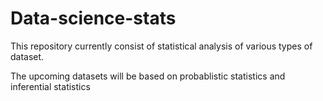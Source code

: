 # Data-science-stats
This repository currently consist of statistical analysis of various types of dataset.

The upcoming datasets will be based on probablistic statistics and inferential statistics 

